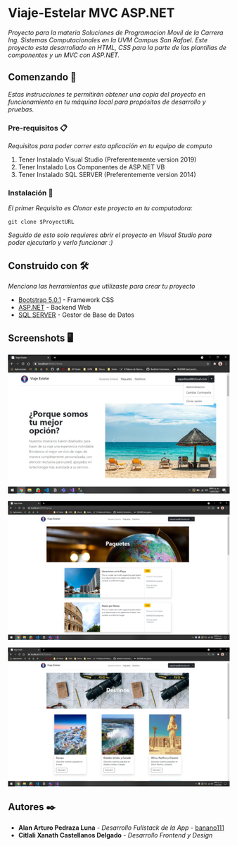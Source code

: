 # Viaje-Estelar MVC ASP.NET

_Proyecto para la materia Soluciones de Programacion Movil de la Carrera Ing. Sistemas Computacionales en la UVM Campus San Rafael. Este proyecto esta desarrollado en HTML, CSS para la parte de las plantillas de componentes y un MVC con ASP.NET._

## Comenzando 🚀

_Estas instrucciones te permitirán obtener una copia del proyecto en funcionamiento en tu máquina local para propósitos de desarrollo y pruebas._

### Pre-requisitos 📋

_Requisitos para poder correr esta aplicación en tu equipo de computo_

1. Tener Instalado Visual Studio (Preferentemente version 2019)
2. Tener Instalado Los Componentes de ASP.NET VB
3. Tener Instalado SQL SERVER (Preferentemente version 2014)


### Instalación 🔧

_El primer Requisito es Clonar este proyecto en tu computadora:_

```
git clone $ProyectURL
```

_Seguido de esto solo requieres abrir el proyecto en Visual Studio para poder ejecutarlo y verlo funcionar :)_



## Construido con 🛠️

_Menciona las herramientas que utilizaste para crear tu proyecto_

* [Bootstrap 5.0.1](https://getbootstrap.com/) - Framework CSS
* [ASP.NET](https://dotnet.microsoft.com/apps/aspnet) - Backend Web
* [SQL SERVER](hhttps://www.microsoft.com/es-mx/sql-server/sql-server-downloads) - Gestor de Base de Datos



## Screenshots 🖥️

![Screenshot 1](/Plantillas_HTML/assets/Screenshots/1.jpeg "Screenshot 1")


![Screenshot 2](/Plantillas_HTML/assets/Screenshots/2.png "Screenshot 2")


![Screenshot 3](/Plantillas_HTML/assets/Screenshots/3.png "Screenshot 3")



## Autores ✒️


* **Alan Arturo Pedraza Luna** - *Desarrollo Fullstack de la App* - [banano111](https://github.com/banano111)
* **Citlali Xanath Castellanos Delgado** - *Desarrollo Frontend y Design*

